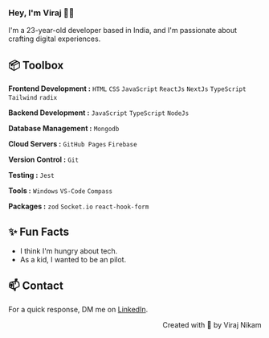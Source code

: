### Hey, I'm Viraj 👋🏽  

I'm a 23-year-old developer based in India, and I'm passionate about crafting digital experiences. 

## 📦 Toolbox

**Frontend Development :** `HTML` `CSS` `JavaScript` `ReactJs` `NextJs` `TypeScript` `Tailwind` `radix`

**Backend Development :** `JavaScript` `TypeScript` `NodeJs`

**Database Management :** `Mongodb` 

**Cloud Servers :** `GitHub Pages` `Firebase`

**Version Control :** `Git` 

**Testing :** `Jest`

**Tools :** `Windows` `VS-Code` `Compass`

**Packages :** `zod` `Socket.io` `react-hook-form`

 
## ✨ Fun Facts 

- I think I'm hungry about tech.
- As a kid, I wanted to be an pilot.

## 📫 Contact

 For a quick response, DM me on [LinkedIn](https://www.linkedin.com/in/virajnikam/). 
 
 <p align="right" > Created with 🧡 by Viraj Nikam</p>
